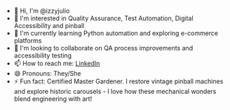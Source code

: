 - 👋 Hi, I'm @izzyjulio
- 👀 I'm interested in Quality Assurance, Test Automation, Digital Accessibility and pinball
- 🌱 I'm currently learning Python automation and exploring e-commerce platforms
- 💞️ I'm looking to collaborate on QA process improvements and accessibility testing
- 📫 How to reach me: [LinkedIn](https://www.linkedin.com/in/isabeljulio/)
- 😄 Pronouns: They/She
- ⚡ Fun fact: Certified Master Gardener. I restore vintage pinball machines and explore historic carousels - I love how these mechanical wonders blend engineering with art!

<!---
izzyjulio/izzyjulio is a ✨ special ✨ repository because its `README.md` (this file) appears on your GitHub profile.
You can click the Preview link to take a look at your changes.
--->
